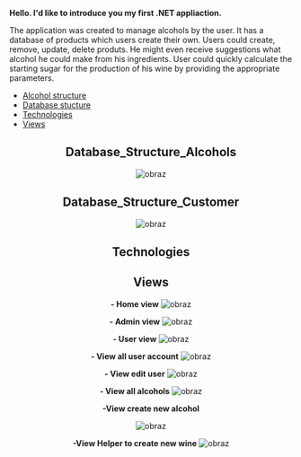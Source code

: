 **Hello. I'd like to introduce you my first .NET appliaction.**

The application was created to manage alcohols by the user. It has a database of products which users create their own. 
Users could create, remove, update, delete produts.
He might even receive suggestions what alcohol he could make from his ingredients.
User could quickly calculate the starting sugar for the production of his wine by providing the appropriate parameters.

- [Alcohol structure](#Database_Structure_Alcohols)
- [Database stucture](#Database_Structure_Customer)
- [Technologies](#Technologies)
- [Views](#views)

<div align="center">

## Database_Structure_Alcohols
![obraz](https://github.com/SuchMateusz/WebAppMVC/assets/103280699/3884c7a4-8d87-4308-a13b-1b0481cbf420)

## Database_Structure_Customer
![obraz](https://github.com/SuchMateusz/WebAppMVC/assets/103280699/cb15ed3a-52bc-4e91-a4c6-cbf859873d27)

## Technologies

## Views

**- Home view**
  ![obraz](https://github.com/SuchMateusz/WebAppMVC/assets/103280699/71fb5f7b-3a2c-417f-b3f6-e340af7a1175)



**- Admin view**
![obraz](https://github.com/SuchMateusz/WebAppMVC/assets/103280699/c735daa3-a953-4228-9c47-53a27f8109b8)

**- User view**
  ![obraz](https://github.com/SuchMateusz/WebAppMVC/assets/103280699/0a8e8554-cfad-4b7d-894f-7f16c87973db)

**- View all user account**
![obraz](https://github.com/SuchMateusz/WebAppMVC/assets/103280699/64c04e67-167d-44c9-84a0-5f84e6c1dd12)

**- View edit user**
  ![obraz](https://github.com/SuchMateusz/WebAppMVC/assets/103280699/000d50d7-a94f-4bf0-a3a3-77093bf9ed5b)

**- View all alcohols**
![obraz](https://github.com/SuchMateusz/WebAppMVC/assets/103280699/ca55acb3-de83-4ba2-9c72-936058ddc052)

**-View create new alcohol**

![obraz](https://github.com/SuchMateusz/WebAppMVC/assets/103280699/1a81fe91-a8a5-4f74-8ee1-3a727c8ba16a)

**-View Helper to  create new wine**
![obraz](https://github.com/SuchMateusz/WebAppMVC/assets/103280699/a8735c8f-6241-4f9c-8c13-a25b5d5bc62c)

</div>

